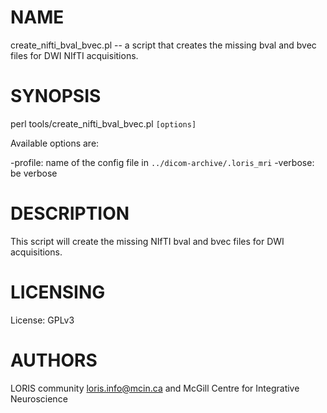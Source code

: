 # NAME

create\_nifti\_bval\_bvec.pl -- a script that creates the missing bval and bvec
files for DWI NIfTI acquisitions.

# SYNOPSIS

perl tools/create\_nifti\_bval\_bvec.pl `[options]`

Available options are:

\-profile: name of the config file in `../dicom-archive/.loris_mri`
\-verbose: be verbose

# DESCRIPTION

This script will create the missing NIfTI bval and bvec files for DWI
acquisitions.

# LICENSING

License: GPLv3

# AUTHORS

LORIS community <loris.info@mcin.ca> and McGill Centre for Integrative
Neuroscience
